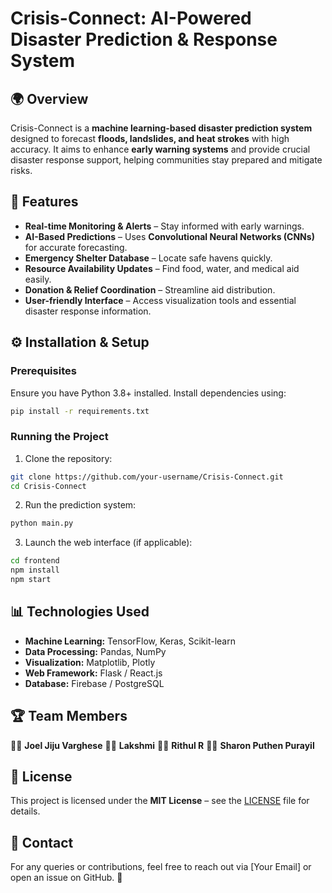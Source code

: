 # Crisis-Connect: AI-Powered Disaster Prediction & Response System

## 🌍 Overview
Crisis-Connect is a **machine learning-based disaster prediction system** designed to forecast **floods, landslides, and heat strokes** with high accuracy. It aims to enhance **early warning systems** and provide crucial disaster response support, helping communities stay prepared and mitigate risks.

## 🚀 Features
- **Real-time Monitoring & Alerts** – Stay informed with early warnings.
- **AI-Based Predictions** – Uses **Convolutional Neural Networks (CNNs)** for accurate forecasting.
- **Emergency Shelter Database** – Locate safe havens quickly.
- **Resource Availability Updates** – Find food, water, and medical aid easily.
- **Donation & Relief Coordination** – Streamline aid distribution.
- **User-friendly Interface** – Access visualization tools and essential disaster response information.


## ⚙️ Installation & Setup
### Prerequisites
Ensure you have Python 3.8+ installed. Install dependencies using:
```sh
pip install -r requirements.txt
```

### Running the Project
1. Clone the repository:
```sh
git clone https://github.com/your-username/Crisis-Connect.git
cd Crisis-Connect
```
2. Run the prediction system:
```sh
python main.py
```
3. Launch the web interface (if applicable):
```sh
cd frontend
npm install
npm start
```

## 📊 Technologies Used
- **Machine Learning:** TensorFlow, Keras, Scikit-learn
- **Data Processing:** Pandas, NumPy
- **Visualization:** Matplotlib, Plotly
- **Web Framework:** Flask / React.js
- **Database:** Firebase / PostgreSQL

## 🏆 Team Members
👨‍💻 **Joel Jiju Varghese**
👩‍💻 **Lakshmi**
👨‍💻 **Rithul R**
👩‍💻 **Sharon Puthen Purayil**

## 📜 License
This project is licensed under the **MIT License** – see the [LICENSE](LICENSE) file for details.

## 📢 Contact
For any queries or contributions, feel free to reach out via [Your Email] or open an issue on GitHub. 🚀

